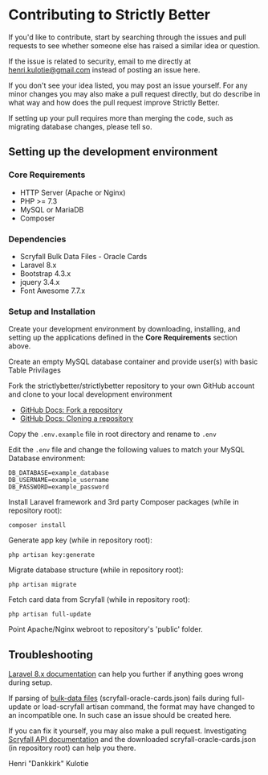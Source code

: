 # Contributing to Strictly Better

If you'd like to contribute, start by searching through the issues and pull requests to see whether someone else has raised a similar idea or question.

If the issue is related to security, email to me directly at henri.kulotie@gmail.com instead of posting an issue here.

If you don't see your idea listed, you may post an issue yourself. 
For any minor changes you may also make a pull request directly, but do describe in what way and how does the pull request improve Strictly Better.

If setting up your pull requires more than merging the code, such as migrating database changes, please tell so.



## Setting up the development environment


### Core Requirements
 - HTTP Server (Apache or Nginx)
 - PHP >= 7.3
 - MySQL or MariaDB
 - Composer


### Dependencies
 - Scryfall Bulk Data Files - Oracle Cards
 - Laravel 8.x
 - Bootstrap 4.3.x
 - jquery 3.4.x
 - Font Awesome 7.7.x


### Setup and Installation

Create your development environment by downloading, installing, and setting up the applications defined in the **Core Requirements** section above.

Create an empty MySQL database container and provide user(s) with basic Table Privilages

Fork the strictlybetter/strictlybetter repository to your own GitHub account and clone to your local development environment
 - [GitHub Docs: Fork a repository](https://docs.github.com/en/free-pro-team@latest/github/getting-started-with-github/fork-a-repo)
 - [GitHub Docs: Cloning a repository](https://docs.github.com/en/free-pro-team@latest/github/creating-cloning-and-archiving-repositories/cloning-a-repository)


Copy the `.env.example` file in root directory and rename to `.env`

Edit the `.env` file and change the following values to match your MySQL Database environment:
```
DB_DATABASE=example_database
DB_USERNAME=example_username
DB_PASSWORD=example_password
```

Install Laravel framework and 3rd party Composer packages (while in repository root):
```
composer install 
```

Generate app key (while in repository root):
```
php artisan key:generate
```
   
Migrate database structure (while in repository root):
```
php artisan migrate 
```

Fetch card data from Scryfall (while in repository root):
```
php artisan full-update
```

Point Apache/Nginx webroot to repository's 'public' folder.


## Troubleshooting
[Laravel 8.x documentation](https://laravel.com/docs/8.x) can help you further if anything goes wrong during setup.

If parsing of [bulk-data files](https://scryfall.com/docs/api/bulk-data) (scryfall-oracle-cards.json) fails during full-update or load-scryfall artisan command, the format may have changed to an incompatible one. In such case an issue should be created here. 

If you can fix it yourself, you may also make a pull request. Investigating [Scryfall API documentation](https://scryfall.com/docs/api) and the downloaded scryfall-oracle-cards.json (in repository root) can help you there.


Henri "Dankkirk" Kulotie
